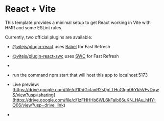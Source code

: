 # React + Vite

This template provides a minimal setup to get React working in Vite with HMR and some ESLint rules.

Currently, two official plugins are available:

- [@vitejs/plugin-react](https://github.com/vitejs/vite-plugin-react/blob/main/packages/plugin-react/README.md) uses [Babel](https://babeljs.io/) for Fast Refresh
- [@vitejs/plugin-react-swc](https://github.com/vitejs/vite-plugin-react-swc) uses [SWC](https://swc.rs/) for Fast Refresh
- 
-  run the command npm start that will host this app to localhost:5173

- Live preview: [https://drive.google.com/file/d/10dGctanR2s0gLTHuGlqn0hYk5VFvDqwS/view?usp=sharing](https://drive.google.com/file/d/1zFHHHb6WL6kFalb65uKN_HAu_hHY-Q06/view?usp=drive_link)
- 






